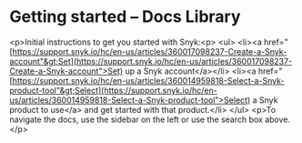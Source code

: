 # Getting started – Docs Library

&lt;p&gt;Initial instructions to get you started with Snyk:&lt;p&gt; &lt;ul&gt; &lt;li&gt;&lt;a href="[https://support.snyk.io/hc/en-us/articles/360017098237-Create-a-Snyk-account"&gt;Set](https://support.snyk.io/hc/en-us/articles/360017098237-Create-a-Snyk-account">Set) up a Snyk account&lt;/a&gt;&lt;/li&gt; &lt;li&gt;&lt;a href="[https://support.snyk.io/hc/en-us/articles/360014959818-Select-a-Snyk-product-tool"&gt;Select](https://support.snyk.io/hc/en-us/articles/360014959818-Select-a-Snyk-product-tool">Select) a Snyk product to use&lt;/a&gt; and get started with that product.&lt;/li&gt; &lt;/ul&gt; &lt;p&gt;To navigate the docs, use the sidebar on the left or use the search box above.&lt;/p&gt;

